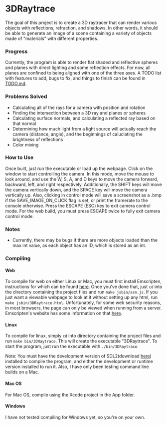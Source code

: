 # 3DRaytrace
The goal of this project is to create a 3D raytracer that can render various objects with reflections, refraction, and shadows.  In other words, it should be able to generate an image of a scene containing a variety of objects made of "materials" with different properties.

### Progress
Currently, the program is able to render flat shaded and reflective spheres and planes with direct lighting and some reflection effects.  For now, all planes are confined to being aligned with one of the three axes.  A TODO list with features to add, bugs to fix, and things to finish can be found in [TODO.md](http://github.com/name-here/3DRaytrace/blob/master/TODO.md).  

### Problems Solved
- Calculating all of the rays for a camera with position and rotation
- Finding the intersection between a 3D ray and planes or spheres
- Calculating surface normals, and calculating a reflected ray based on that normal
- Determining how much light from a light source will actually reach the camera (distance, angle), and the beginnings of caluclating the brightness of reflections
- Color mixing

### How to Use
Once built, just run the executable or load up the webpage.  Click on the window to start controlling the camera.  In this mode, move the mouse to look around, and use the W, S, A, and D keys to move the camera forward, backward, left, and right respectively.  Additionally, the SHIFT keys will move the camera vertically down, and the SPACE key will move the camera vertically up.  Also, clicking in control mode will save a screenshot as a .bmp if the SAVE_IMAGE_ON_CLICK flag is set, or print the framerate to the console otherwise.  Press the ESCAPE (ESC) key to exit camera control mode.  For the web build, you must press ESCAPE twice to fully exit camera control mode.  

### Notes
- Currently, there may be bugs if there are more objects loaded than the max int value, as each object has an ID, which is stored as an int.

### Compiling

#### Web
To compile for web on either Linux or Mac, you must first install Emscripten, instructions for which can be found [here](https://emscripten.org/docs/getting_started/downloads.html#sdk-download-and-install).  Once you've done that, just ```cd``` into the directory containing the project files and run ```make jsbin/asm.js```.  If you just want a viewable webpage to look at it without setting up any html, run ```make jsbin/3DRaytrace.html```.  Unfortunately, for some web security reasons, in most browsers, the page can only be viewed when running from a server.  Emscripten's website has some information on that [here](https://emscripten.org/docs/getting_started/Tutorial.html#generating-html).

#### Linux
To compile for linux, simply ```cd``` into directory containing the project files and run ```make bin/3DRaytrace```.  This will create the executable "3DRaytrace".  To start the program, just run the executable with ```./bin/3DRaytrace```.

Note: You must have the development version of SDL2(download [here](http://www.libsdl.org/download-2.0.php)) installed to compile the program, and either the development or runtime version installed to run it.  Also, I have only been testing command line builds on a Mac.

#### Mac OS
For Mac OS, compile using the Xcode project in the App folder.

#### Windows
I have not tested compiling for Windows yet, so you're on your own.